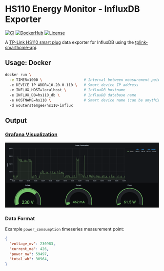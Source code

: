 # HS110 Energy Monitor - InfluxDB Exporter
[![CI](https://github.com/WouterStemgee/tplink-hs110-energy-data-exporter/actions/workflows/CI.yml/badge.svg?branch=master)](https://github.com/WouterStemgee/tplink-hs110-energy-data-exporter/actions/workflows/CI.yml)
[![DockerHub](https://img.shields.io/docker/pulls/wouterstemgee/hs110influx)](https://hub.docker.com/repository/docker/wouterstemgee/hs110influx)
[![License](https://img.shields.io/github/license/WouterStemgee/tplink-hs110-energy-data-exporter)](LICENSE)

A [TP-Link HS110 smart plug](https://www.tp-link.com/nl-be/home-networking/smart-plug/hs110/) data exporter for InfluxDB using the [tplink-smarthome-api](https://www.npmjs.com/package/tplink-smarthome-api).

## Usage: Docker
```bash
docker run \
  -e TIMER=1000 \                   # Interval between measurement points
  -e DEVICE_IP_ADDR=10.20.0.110 \   # Smart device IP address
  -e INFLUX_HOST=localhost \        # InfluxDB hostname
  -e INFLUX_DB=hs110_db \           # InfluxDB database name
  -e HOSTNAME=hs110 \               # Smart device name (can be anything) 
  -d wouterstemgee/hs110-influx
```

## Output
### [Grafana Visualization](dashboard/energy_usage.json)
![Grafana screenshot](assets/dashboard.png)
### Data Format
Example `power_consumption` timeseries measurement point:
```json
{
  "voltage_mv": 230983,
  "current_ma": 426,
  "power_mw": 59497,
  "total_wh": 30964,
}
```
